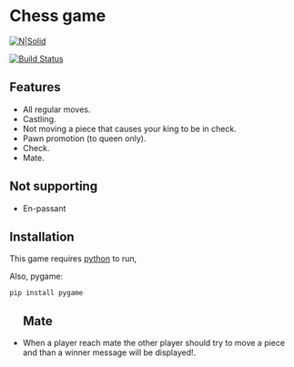 <h1 class="code-line" data-line-start=0 data-line-end=1 ><a id="Chess_game_0"></a>Chess game</h1>
<p class="has-line-data" data-line-start="2" data-line-end="3"><a href="https://nodesource.com/products/nsolid"><img src="https://cdn.pixabay.com/photo/2017/09/08/20/29/chess-2730034_1280.jpg" alt="N|Solid"></a></p>
<p class="has-line-data" data-line-start="4" data-line-end="5"><a href="https://travis-ci.org/joemccann/dillinger"><img src="https://travis-ci.org/joemccann/dillinger.svg?branch=master" alt="Build Status"></a></p>
<h2 class="code-line" data-line-start=6 data-line-end=7 ><a id="Features_6"></a>Features</h2>
<ul>
<li class="has-line-data" data-line-start="8" data-line-end="9">All regular moves.</li>
<li class="has-line-data" data-line-start="9" data-line-end="10">Castling.</li>
<li class="has-line-data" data-line-start="10" data-line-end="11">Not moving a piece that causes your king to be in check.</li>
<li class="has-line-data" data-line-start="11" data-line-end="12">Pawn promotion (to queen only).</li>
<li class="has-line-data" data-line-start="12" data-line-end="13">Check.</li>
<li class="has-line-data" data-line-start="13" data-line-end="15">Mate.</li>
</ul>
<h2 class="code-line" data-line-start=15 data-line-end=16 ><a id="Not_supporting_15"></a>Not supporting</h2>
<ul>
<li class="has-line-data" data-line-start="16" data-line-end="17">En-passant</li>
</ul>
<h2 class="code-line" data-line-start=19 data-line-end=20 ><a id="Installation_19"></a>Installation</h2>
<p class="has-line-data" data-line-start="21" data-line-end="22">This game requires <a href="https://www.python.org/downloads/">python</a> to run,</p>
<p class="has-line-data" data-line-start="23" data-line-end="24">Also, pygame:</p>
<pre><code class="has-line-data" data-line-start="26" data-line-end="28" class="language-sh">pip install pygame
</code></pre>
<ul>
<h2 class="code-line" data-line-start=15 data-line-end=16 ><a id="Mate_26"></a>Mate</h2>
<li class="has-line-data" data-line-start="8" data-line-end="9">When a player reach mate the other player should try to move a piece and than a winner message will be displayed!.</li>
</ul>
